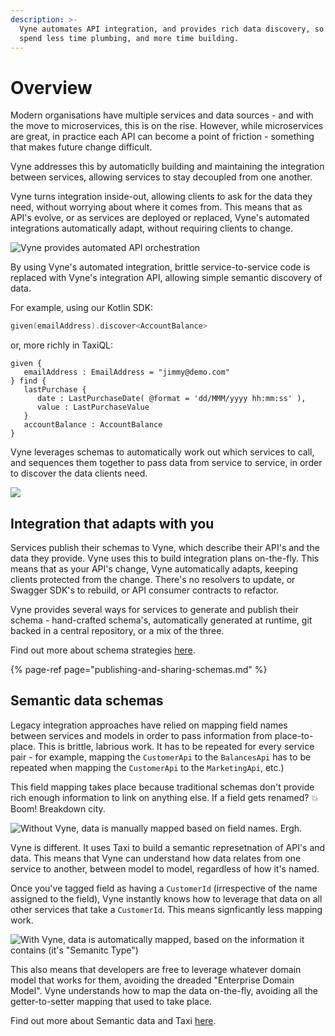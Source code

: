 ```yaml
---
description: >-
  Vyne automates API integration, and provides rich data discovery, so you can
  spend less time plumbing, and more time building.
---
```


# Overview

Modern organisations have multiple services and data sources - and with the move to microservices, this is on the rise. However, while microservices are great, in practice each API can become a point of friction - something that makes future change difficult. 

Vyne addresses this by automaticlly building and maintaining the integration between services, allowing services to stay decoupled from one another.

Vyne turns integration inside-out, allowing clients to ask for the data they need, without worrying about where it comes from. This means that as API's evolve, or as services are deployed or replaced, Vyne's automated integrations automatically adapt, without requiring clients to change.

![Vyne provides automated API orchestration](../.gitbook/assets/documentation-images.png)

By using Vyne's automated integration, brittle service-to-service code is replaced with Vyne's integration API, allowing simple semantic discovery of data.

For example, using our Kotlin SDK:

```kotlin
given(emailAddress).discover<AccountBalance>
```

or, more richly in TaxiQL:

```text
given {
   emailAddress : EmailAddress = "jimmy@demo.com"
} find {
   lastPurchase {
      date : LastPurchaseDate( @format = 'dd/MMM/yyyy hh:mm:ss' ),
      value : LastPurchaseValue
   }
   accountBalance : AccountBalance
}
```

Vyne leverages schemas to automatically work out which services to call, and sequences them together to pass data from service to service, in order to discover the data clients need.

![](../.gitbook/assets/what-clients-sees.png)

## Integration that adapts with you

Services publish their schemas to Vyne, which describe their API's and the data they provide. Vyne uses this to build integration plans on-the-fly. This means that as your API's change, Vyne automatically adapts, keeping clients protected from the change. There's no resolvers to update, or Swagger SDK's to rebuild, or API consumer contracts to refactor.

Vyne provides several ways for services to generate and publish their schema - hand-crafted schema's, automatically generated at runtime, git backed in a central repository, or a mix of the three.

Find out more about schema strategies [here](publishing-and-sharing-schemas.md).

{% page-ref page="publishing-and-sharing-schemas.md" %}



## Semantic data schemas

Legacy integration approaches have relied on mapping field names between services and models in order to pass information from place-to-place. This is brittle, labrious work. It has to be repeated for every service pair - for example, mapping the `CustomerApi` to the `BalancesApi` has to be repeated when mapping the `CustomerApi` to the `MarketingApi`, etc.\)

This field mapping takes place because traditional schemas don't provide rich enough information to link on anything else. If a field gets renamed?  💥 Boom! Breakdown city.

![Without Vyne, data is manually mapped based on field names. Ergh.](../.gitbook/assets/without-vyne.png)

Vyne is different. It uses Taxi to build a semantic represetnation of API's and data. This means that Vyne can understand how data relates from one service to another, between model to model, regardless of how it's named.

Once you've tagged field as having a `CustomerId` \(irrespective of the name assigned to the field\), Vyne instantly knows how to leverage that data on all other services that take a `CustomerId`. This means signficantly less mapping work.

![With Vyne, data is automatically mapped, based on the information it contains \(it&apos;s &quot;Semanitc Type&quot;\)](../.gitbook/assets/documentation-images-1-.png)

This also means that developers are free to leverage whatever domain model that works for them, avoiding the dreaded "Enterprise Domain Model". Vyne understands how to map the data on-the-fly, avoiding all the getter-to-setter mapping that used to take place.

Find out more about Semantic data and Taxi [here]().



